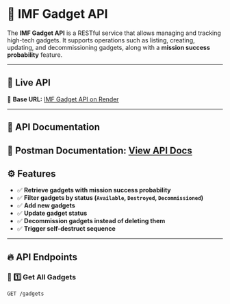 # 📡 IMF Gadget API

The **IMF Gadget API** is a RESTful service that allows managing and tracking high-tech gadgets. It supports operations such as listing, creating, updating, and decommissioning gadgets, along with a **mission success probability** feature.

---

## 🚀 Live API
🔗 **Base URL:** [IMF Gadget API on Render](https://imf-gadget-api-17pq.onrender.com)

---

## 📖 API Documentation
🔗 **Postman Documentation:** [View API Docs](https://documenter.getpostman.com/view/xxxxx)  
---

## ⚙️ Features
- ✅ **Retrieve gadgets with mission success probability**
- ✅ **Filter gadgets by status (`Available`, `Destroyed`, `Decommissioned`)**
- ✅ **Add new gadgets**
- ✅ **Update gadget status**
- ✅ **Decommission gadgets instead of deleting them**
- ✅ **Trigger self-destruct sequence**

---

## 🔥 API Endpoints

### 📌 **1️⃣ Get All Gadgets**
```http
GET /gadgets
